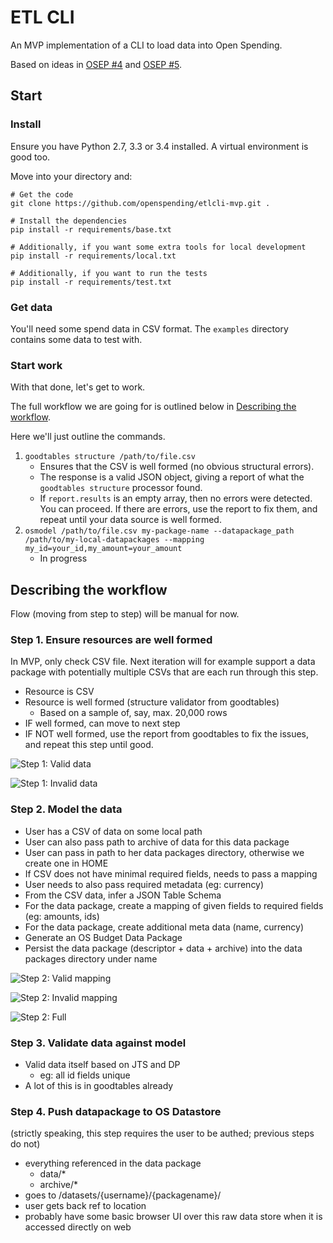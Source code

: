 # ETL CLI

An MVP implementation of a CLI to load data into Open Spending.

Based on ideas in [OSEP #4](http://labs.openspending.org/osep/04-openspending-data-package.html) and
[OSEP #5](http://labs.openspending.org/osep/05-etl-workflow.html).


## Start

### Install

Ensure you have Python 2.7, 3.3 or 3.4 installed. A virtual environment is good too.

Move into your directory and:

```
# Get the code
git clone https://github.com/openspending/etlcli-mvp.git .

# Install the dependencies
pip install -r requirements/base.txt

# Additionally, if you want some extra tools for local development
pip install -r requirements/local.txt

# Additionally, if you want to run the tests
pip install -r requirements/test.txt
```

### Get data

You'll need some spend data in CSV format. The `examples` directory contains some data to test with.


### Start work

With that done, let's get to work.

The full workflow we are going for is outlined below in [Describing the workflow](#describing-the-workflow).

Here we'll just outline the commands.

1. `goodtables structure /path/to/file.csv`
    * Ensures that the CSV is well formed (no obvious structural errors).
    * The response is a valid JSON object, giving a report of what the
      `goodtables structure` processor found.
    * If `report.results` is an empty array, then no errors were detected.
      You can proceed. If there are errors, use the report to fix them, and
      repeat until your data source is well formed.
2. `osmodel /path/to/file.csv my-package-name --datapackage_path /path/to/my-local-datapackages --mapping my_id=your_id,my_amount=your_amount`
    * In progress


## Describing the workflow

Flow (moving from step to step) will be manual for now.

### Step 1. Ensure resources are well formed

In MVP, only check CSV file. Next iteration will for example support a
data package with potentially multiple CSVs that are each run through this step.

* Resource is CSV
* Resource is well formed (structure validator from goodtables)
    * Based on a sample of, say, max. 20,000 rows
* IF well formed, can move to next step
* IF NOT well formed, use the report from goodtables to fix the issues, and repeat this step until good.

![Step 1: Valid data](https://dl.dropboxusercontent.com/u/13029373/okfn/os/step1_valid.gif)

![Step 1: Invalid data](https://dl.dropboxusercontent.com/u/13029373/okfn/os/step1_invalid.gif)


### Step 2. Model the data

* User has a CSV of data on some local path
* User can also pass path to archive of data for this data package
* User can pass in path to her data packages directory, otherwise we create one in HOME
* If CSV does not have minimal required fields, needs to pass a mapping
* User needs to also pass required metadata (eg: currency)
* From the CSV data, infer a JSON Table Schema
* For the data package, create a mapping of given fields to required fields (eg: amounts, ids)
* For the data package, create additional meta data (name, currency)
* Generate an OS Budget Data Package
* Persist the data package (descriptor + data + archive) into the data packages directory under name

![Step 2: Valid mapping](https://dl.dropboxusercontent.com/u/13029373/okfn/os/step2_mapping_valid.gif)

![Step 2: Invalid mapping](https://dl.dropboxusercontent.com/u/13029373/okfn/os/step2_mapping_invalid.gif)

![Step 2: Full](https://dl.dropboxusercontent.com/u/13029373/okfn/os/step2_full.gif)

### Step 3. Validate data against model

* Valid data itself based on JTS and DP
    * eg: all id fields unique
* A lot of this is in goodtables already

### Step 4. Push datapackage to OS Datastore

(strictly speaking, this step requires the user to be authed; previous steps do not)

* everything referenced in the data package
    * data/*
    * archive/*
* goes to /datasets/{username}/{packagename}/
* user gets back ref to location
* probably have some basic browser UI over this raw data store when it is accessed directly on web
